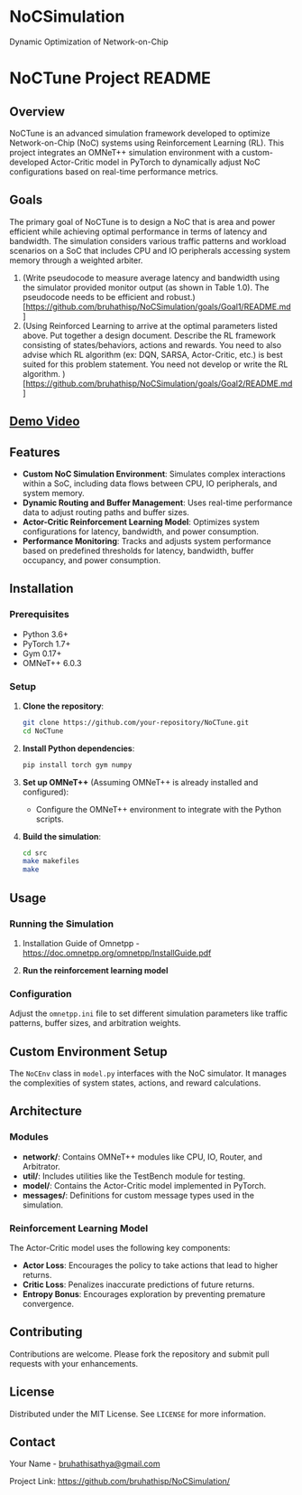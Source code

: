 # NoCSimulation
Dynamic Optimization of Network-on-Chip

# NoCTune Project README

## Overview

NoCTune is an advanced simulation framework developed to optimize Network-on-Chip (NoC) systems using Reinforcement Learning (RL). This project integrates an OMNeT++ simulation environment with a custom-developed Actor-Critic model in PyTorch to dynamically adjust NoC configurations based on real-time performance metrics.

## Goals

The primary goal of NoCTune is to design a NoC that is area and power efficient while achieving optimal performance in terms of latency and bandwidth. The simulation considers various traffic patterns and workload scenarios on a SoC that includes CPU and IO peripherals accessing system memory through a weighted arbiter.

1. (Write pseudocode to measure average latency and bandwidth using the simulator provided monitor output (as shown in Table 1.0). The pseudocode needs to be efficient and robust.)[https://github.com/bruhathisp/NoCSimulation/goals/Goal1/README.md]
2. (Using Reinforced Learning to arrive at the optimal parameters listed above. Put together a design document. Describe the RL framework consisting of states/behaviors, actions and rewards. You need to also advise which RL algorithm (ex: DQN, SARSA, Actor-Critic, etc.) is best suited for this problem statement. You need not develop or write the  RL algorithm. ) [https://github.com/bruhathisp/NoCSimulation/goals/Goal2/README.md]

## [Demo Video](https://www.youtube.com/watch?v=8IhDGbxIHnk)

## Features

- **Custom NoC Simulation Environment**: Simulates complex interactions within a SoC, including data flows between CPU, IO peripherals, and system memory.
- **Dynamic Routing and Buffer Management**: Uses real-time performance data to adjust routing paths and buffer sizes.
- **Actor-Critic Reinforcement Learning Model**: Optimizes system configurations for latency, bandwidth, and power consumption.
- **Performance Monitoring**: Tracks and adjusts system performance based on predefined thresholds for latency, bandwidth, buffer occupancy, and power consumption.

## Installation

### Prerequisites

- Python 3.6+
- PyTorch 1.7+
- Gym 0.17+
- OMNeT++ 6.0.3

### Setup

1. **Clone the repository**:
   ```bash
   git clone https://github.com/your-repository/NoCTune.git
   cd NoCTune
   ```

2. **Install Python dependencies**:
   ```bash
   pip install torch gym numpy
   ```

3. **Set up OMNeT++** (Assuming OMNeT++ is already installed and configured):
   - Configure the OMNeT++ environment to integrate with the Python scripts.

4. **Build the simulation**:
   ```bash
   cd src
   make makefiles
   make
   ```

## Usage

### Running the Simulation

1. Installation Guide of Omnetpp - https://doc.omnetpp.org/omnetpp/InstallGuide.pdf 

2. **Run the reinforcement learning model** 

### Configuration

Adjust the `omnetpp.ini` file to set different simulation parameters like traffic patterns, buffer sizes, and arbitration weights.

## Custom Environment Setup

The `NoCEnv` class in `model.py` interfaces with the NoC simulator. It manages the complexities of system states, actions, and reward calculations.

## Architecture

### Modules

- **network/**: Contains OMNeT++ modules like CPU, IO, Router, and Arbitrator.
- **util/**: Includes utilities like the TestBench module for testing.
- **model/**: Contains the Actor-Critic model implemented in PyTorch.
- **messages/**: Definitions for custom message types used in the simulation.

### Reinforcement Learning Model

The Actor-Critic model uses the following key components:
- **Actor Loss**: Encourages the policy to take actions that lead to higher returns.
- **Critic Loss**: Penalizes inaccurate predictions of future returns.
- **Entropy Bonus**: Encourages exploration by preventing premature convergence.

## Contributing

Contributions are welcome. Please fork the repository and submit pull requests with your enhancements.

## License

Distributed under the MIT License. See `LICENSE` for more information.

## Contact

Your Name - bruhathisathya@gmail.com

Project Link: https://github.com/bruhathisp/NoCSimulation/

